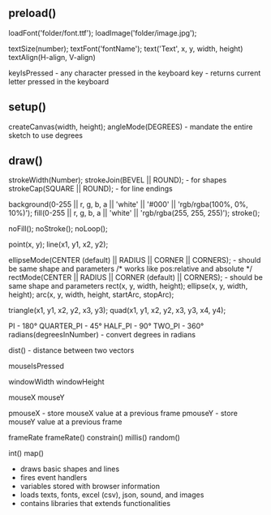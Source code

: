 ## preload()
loadFont('folder/font.ttf');
loadImage('folder/image.jpg');

textSize(number);
textFont('fontName');
text('Text', x, y, width, height)
textAlign(H-align, V-align)

keyIsPressed - any character pressed in the keyboard
key - returns current letter pressed in the keyboard

## setup()
createCanvas(width, height);
angleMode(DEGREES) - mandate the entire sketch to use degrees


## draw()
strokeWidth(Number);
strokeJoin(BEVEL || ROUND); - for shapes
strokeCap(SQUARE || ROUND); - for line endings

background(0-255 || r, g, b, a || 'white' || '#000' || 'rgb/rgba(100%, 0%, 10%)');
fill(0-255 || r, g, b, a || 'white' || 'rgb/rgba(255, 255, 255)');
stroke();

noFill();
noStroke();
noLoop();

point(x, y);
line(x1, y1, x2, y2);


ellipseMode(CENTER (default) || RADIUS || CORNER || CORNERS); - should be same shape and parameters /* works like pos:relative and absolute */
rectMode(CENTER || RADIUS || CORNER (default) || CORNERS); - should be same shape and parameters
rect(x, y, width, height);
ellipse(x, y, width, height);
arc(x, y, width, height, startArc, stopArc);

triangle(x1, y1, x2, y2, x3, y3);
quad(x1, y1, x2, y2, x3, y3, x4, y4);

PI - 180°
QUARTER_PI - 45°
HALF_PI - 90°
TWO_PI - 360°
radians(degreesInNumber) - convert degrees in radians

dist() - distance between two vectors

mouseIsPressed

windowWidth
windowHeight

mouseX
mouseY

pmouseX - store mouseX value at a previous frame
pmouseY - store mouseY value at a previous frame

frameRate
frameRate()
constrain()
millis()
random()

int()
map()



* draws basic shapes and lines
* fires event handlers
* variables stored with browser information
* loads texts, fonts, excel (csv), json, sound, and images
* contains libraries that extends functionalities